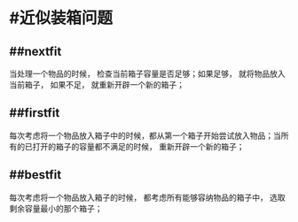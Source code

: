 # #近似装箱问题

## ##nextfit

当处理一个物品的时候， 检查当前箱子容量是否足够；如果足够， 就将物品放入当前箱子， 如果不足， 就重新开辟一个新的箱子；

## ##firstfit

每次考虑将一个物品放入箱子中的时候，都从第一个箱子开始尝试放入物品；当所有的已打开的箱子的容量都不满足的时候， 重新开辟一个新的箱子；

## ##bestfit

每次考虑将一个物品放入箱子的时候， 都考虑所有能够容纳物品的箱子中， 选取剩余容量最小的那个箱子；

